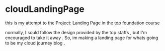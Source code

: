 # cloudLandingPage
this is my attempt to the Project: Landing Page in the top foundation course

normally, I sould follow the design provided by the top staffs , but I'm encouraged to take it away . So, im making a landing page for whats going to be my cloud journey blog .